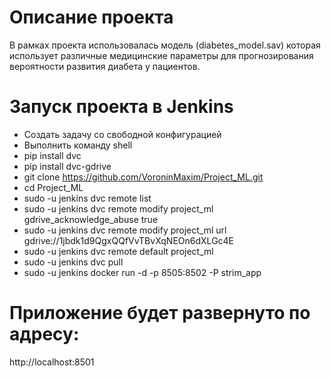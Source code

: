 #  Описание проекта
В рамках проекта использовалась модель (diabetes_model.sav) которая использует различные
медицинские параметры для прогнозирования вероятности развития диабета у пациентов.

# Запуск проекта в Jenkins
+ Создать задачу со свободной конфигурацией
+ Выполнить команду shell
+ pip install dvc
+ pip install dvc-gdrive
+ git clone https://github.com/VoroninMaxim/Project_ML.git
+ cd Project_ML
+ sudo -u jenkins dvc remote list
+ sudo -u jenkins dvc remote modify project_ml gdrive_acknowledge_abuse true
+ sudo -u jenkins dvc remote modify project_ml url gdrive://1jbdk1d9QgxQQfVvTBvXqNEOn6dXLGc4E
+ sudo -u jenkins dvc remote default project_ml
+ sudo -u jenkins dvc pull
+ sudo -u jenkins docker run -d -p 8505:8502 -P strim_app

# Приложение будет развернуто по адресу:
http://localhost:8501